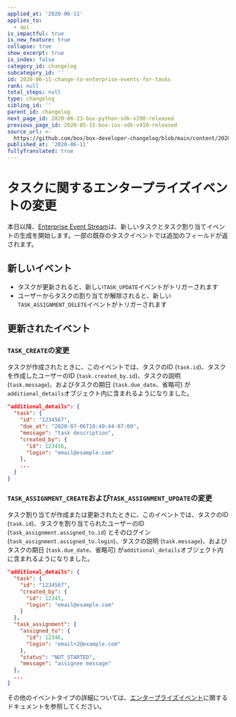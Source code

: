 ```yaml
---
applied_at: '2020-06-11'
applies_to:
  - api
is_impactful: true
is_new_feature: true
collapse: true
show_excerpt: true
is_index: false
category_id: changelog
subcategory_id: ''
id: 2020-06-11-change-to-enterprise-events-for-tasks
rank: null
total_steps: null
type: changelog
sibling_id: ''
parent_id: changelog
next_page_id: 2020-06-23-box-python-sdk-v290-released
previous_page_id: 2020-05-15-box-ios-sdk-v410-released
source_url: >-
  https://github.com/box/box-developer-changelog/blob/main/content/2020/06-11-change-to-enterprise-events-for-tasks.md
published_at: '2020-06-11'
fullyTranslated: true
---
```

# タスクに関するエンタープライズイベントの変更

本日以降、[Enterprise Event Stream](g://events/enterprise-events/for-enterprise/)は、新しいタスクとタスク割り当てイベントの生成を開始します。一部の既存のタスクイベントでは追加のフィールドが返されます。

<!-- more -->

## 新しいイベント

* タスクが更新されると、新しい`TASK_UPDATE`イベントがトリガーされます
* ユーザーからタスクの割り当てが解除されると、新しい`TASK_ASSIGNMENT_DELETE`イベントがトリガーされます

## 更新されたイベント

### `TASK_CREATE`の変更

タスクが作成されたときに、このイベントでは、タスクのID (`task.id`)、タスクを作成したユーザーのID (`task.created_by.id`)、タスクの説明 (`task.message`)、およびタスクの期日 (`task.due_date`、省略可) が`additional_details`オブジェクト内に含まれるようになりました。

```json
"additional_details": {
  "task": {
    "id": "1234567",
    "due_at": "2020-07-06T10:49:44-07:00",
    "message": "task description",
    "created_by": {
      "id": 123456,
      "login": "email@example.com"
    },
    ...
  }
}
```

### `TASK_ASSIGNMENT_CREATE`および`TASK_ASSIGNMENT_UPDATE`の変更

タスク割り当てが作成または更新されたときに、このイベントでは、タスクのID (`task.id`)、タスクを割り当てられたユーザーのID (`task_assignment.assigned_to.id`) とそのログイン (`task_assignment.assigned_to.login`)、タスクの説明 (`task.message`)、およびタスクの期日 (`task.due_date`、省略可) が`additional_details`オブジェクト内に含まれるようになりました。

```json
"additional_details": {
  "task": {
    "id": "1234567",
    "created_by": {
      "id": 12345,
      "login": "email@example.com"
    }
  },
  "task_assignment": {
    "assigned_to": {
      "id": 12346,
      "login": "email+2@example.com"
    },
    "status": "NOT_STARTED",
    "message": "assignee message"
  },
  ...
}
```

その他のイベントタイプの詳細については、[エンタープライズイベント](g://events/enterprise-events/for-enterprise/)に関するドキュメントを参照してください。
